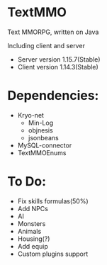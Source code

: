 TextMMO
=======

Text MMORPG, written on Java

Including client and server

+ Server version 1.15.7(Stable)
+ Client version 1.14.3(Stable)

Dependencies:
=======
+ Kryo-net
  + Min-Log
  + objnesis
  + jsonbeans
+ MySQL-connector
+ TextMMOEnums

To Do:
=======
- Fix skills formulas(50%)
- Add NPCs
- AI
- Monsters
- Animals
- Housing(?)
- Add equip
- Custom plugins support
